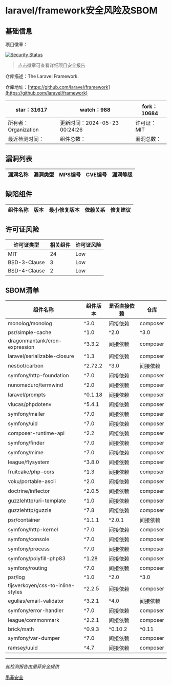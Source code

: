 # laravel/framework安全风险及SBOM

## 基础信息

项目徽章：

[![Security Status](https://www.murphysec.com/platform3/v31/badge/1793353053203771392.svg)](https://www.murphysec.com/console/report/1694415317542723584/1793353053203771392)

> 点击徽章可查看详细项目安全报告

仓库描述：The Laravel Framework.

仓库地址：[https://github.com/laravel/framework](https://github.com/laravel/framework)

| star：31617 | watch：988 | fork：10684 |
| ----------- | -------------- | ------------ |
| 所有者：Organization | 更新时间：2024-05-23 00:24:26 | 许可证：MIT |
| 最近检测时间： | 组件总数： | 漏洞总数： |




## 漏洞列表

| 漏洞名称 | 漏洞类型 | MPS编号 | CVE编号 | 漏洞等级 |
| ------- | ------ | ------- | ------ | ----- |





## 缺陷组件

| 组件名称 | 版本 | 最小修复版本 | 依赖关系 | 修复建议 |
| -------- | ---- | ------------ | -------- | -------- |





## 许可证风险

| 许可证类型 | 相关组件 | 许可证风险 |
| ---------- | -------- | ---------- |
|MIT|24|Low|
|BSD-3-Clause|3|Low|
|BSD-4-Clause|2|Low|




## SBOM清单

| 组件名称 | 组件版本 | 是否直接依赖 | 仓库 |
| -------- | -------- | ------------ | ---- |
|monolog/monolog|^3.0|间接依赖|composer|
|psr/simple-cache|^1.0|^2.0|^3.0|间接依赖|composer|
|dragonmantank/cron-expression|^3.3.2|间接依赖|composer|
|laravel/serializable-closure|^1.3|间接依赖|composer|
|nesbot/carbon|^2.72.2|^3.0|间接依赖|composer|
|symfony/http-foundation|^7.0|间接依赖|composer|
|nunomaduro/termwind|^2.0|间接依赖|composer|
|laravel/prompts|^0.1.18|间接依赖|composer|
|vlucas/phpdotenv|^5.4.1|间接依赖|composer|
|symfony/mailer|^7.0|间接依赖|composer|
|symfony/uid|^7.0|间接依赖|composer|
|composer-runtime-api|^2.2|间接依赖|composer|
|symfony/finder|^7.0|间接依赖|composer|
|symfony/mime|^7.0|间接依赖|composer|
|league/flysystem|^3.8.0|间接依赖|composer|
|fruitcake/php-cors|^1.3|间接依赖|composer|
|voku/portable-ascii|^2.0|间接依赖|composer|
|doctrine/inflector|^2.0.5|间接依赖|composer|
|guzzlehttp/uri-template|^1.0|间接依赖|composer|
|guzzlehttp/guzzle|^7.8|间接依赖|composer|
|psr/container|^1.1.1|^2.0.1|间接依赖|composer|
|symfony/http-kernel|^7.0|间接依赖|composer|
|symfony/console|^7.0|间接依赖|composer|
|symfony/process|^7.0|间接依赖|composer|
|symfony/polyfill-php83|^1.28|间接依赖|composer|
|symfony/routing|^7.0|间接依赖|composer|
|psr/log|^1.0|^2.0|^3.0|间接依赖|composer|
|tijsverkoyen/css-to-inline-styles|^2.2.5|间接依赖|composer|
|egulias/email-validator|^3.2.1|^4.0|间接依赖|composer|
|symfony/error-handler|^7.0|间接依赖|composer|
|league/commonmark|^2.2.1|间接依赖|composer|
|brick/math|^0.9.3|^0.10.2|^0.11|^0.12|间接依赖|composer|
|symfony/var-dumper|^7.0|间接依赖|composer|
|ramsey/uuid|^4.7|间接依赖|composer|


------

*此检测报告由墨菲安全提供*

[墨菲安全](www.murphysec.com)
